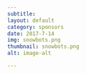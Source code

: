 ```yaml
---
subtitle:
layout: default
category: sponsors
date: 2017-7-14
img: snowbots.png
thumbnail: snowbots.png 
alt: image-alt 

---
```



